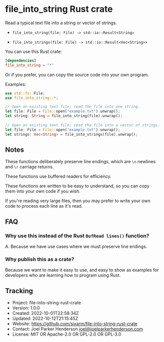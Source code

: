 # file_into_string Rust crate

Read a typical text file into a string or vector of strings.

* `file_into_string(file: File) -> std::io::Result<String>`

* `file_into_strings(file: File) -> std::io::Result<Vec<String>>`

You can use this Rust crate:

```toml
[dependencies]
file_into_string = "*"
```

Or if you prefer, you can copy the source code into your own program.

Examples:

```rust
use std::fs::File;
use file_into_string::*;

// Open an existing text file; read the file into one string.
let file: File = File::open("example.txt").unwrap();
let string: String = file_into_string(file).unwrap();
 
// Open an existing text file; read the file into a vector of strings.
let file: File = File::open("example.txt").unwrap();
let strings: Vec<String> = file_into_strings(file).unwrap();
```

## Notes

These functions deliberately preserve line endings,
which are `\n` newlines and `\r` carriage returns.

These functions use buffered readers for efficiency.

These functions are written to be easy to understand,
so you can copy them into your own code if you wish.

If you're reading very large files, then you may prefer
to write your own code to process each line as it's read.

## FAQ

### Why use this instead of the Rust `BufRead lines()` function?

A. Because we have use cases where we must preserve line endings.

### Why publish this as a crate?

Because we want to make it easy to use, and easy to show as examples
for developers who are learning how to program using Rust.


## Tracking

* Project: file-into-string-rust-crate
* Version: 1.0.0
* Created: 2022-10-01T22:58:34Z
* Updated: 2022-10-12T21:15:45Z
* Website: https://github.com/sixarm/file-into-string-rust-crate
* Contact: Joel Parker Henderson <joel@joelparkerhenderson.com>
* License: MIT OR Apache-2.0 OR GPL-2.0 OR GPL-3.0
